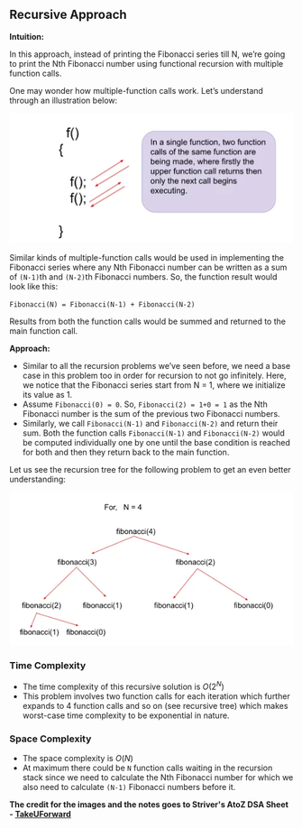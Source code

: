## Recursive Approach 

**Intuition:**

In this approach, instead of printing the Fibonacci series till N, we’re going to print the Nth Fibonacci number using functional recursion with multiple function calls.

One may wonder how multiple-function calls work. Let’s understand through an illustration below:

![Alt text](image_1.webp)

Similar kinds of multiple-function calls would be used in implementing the Fibonacci series where any Nth Fibonacci number can be written as a sum of `(N-1)`th and `(N-2)`th Fibonacci numbers. So, the function result would look like this:

`Fibonacci(N) = Fibonacci(N-1) + Fibonacci(N-2)`

Results from both the function calls would be summed and returned to the main function call.

**Approach:**

- Similar to all the recursion problems we’ve seen before, we need a base case in this problem too in order for recursion to not go infinitely. Here, we notice that the Fibonacci series start from N = 1, where we initialize its value as 1. 
- Assume `Fibonacci(0) = 0`. So, `Fibonacci(2) = 1+0 = 1` as the Nth Fibonacci number is the sum of the previous two Fibonacci numbers.
- Similarly, we call `Fibonacci(N-1)` and `Fibonacci(N-2)` and return their sum. Both the function calls `Fibonacci(N-1)` and `Fibonacci(N-2)` would be computed individually one by one until the base condition is reached for both and then they return back to the main function.

Let us see the recursion tree for the following problem to get an even better understanding:

![Alt text](image_2.webp)

### Time Complexity
- The time complexity of this recursive solution is $O(2^N)$ 
- This problem involves two function calls for each iteration which further expands to 4 function calls and so on (see recursive tree) which makes worst-case time complexity to be exponential in nature.

### Space Complexity
- The space complexity is $O(N)$ 
- At maximum there could be `N` function calls waiting in the recursion stack since we need to calculate the Nth Fibonacci number for which we also need to calculate `(N-1)` Fibonacci numbers before it.

**The credit for the images and the notes goes to Striver's AtoZ DSA Sheet - [TakeUForward](https://takeuforward.org/)**